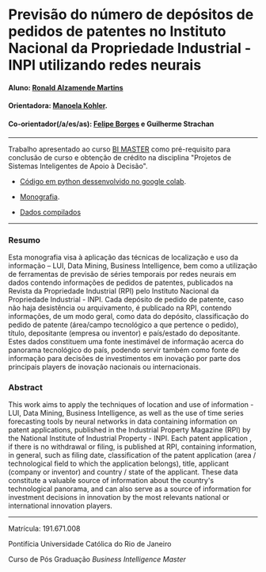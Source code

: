 
# Previsão do número de depósitos de pedidos de patentes no Instituto Nacional da Propriedade Industrial - INPI utilizando redes neurais

#### Aluno: [Ronald Alzamende Martins](https://github.com/ronaldlm)
#### Orientadora: [Manoela Kohler](https://github.com/manoelakohler).
#### Co-orientador(/a/es/as): [Felipe Borges](https://github.com/FelipeBorgesC) e Guilherme Strachan

---

Trabalho apresentado ao curso [BI MASTER](https://ica.puc-rio.ai/bi-master) como pré-requisito para conclusão de curso e obtenção de crédito na disciplina "Projetos de Sistemas Inteligentes de Apoio à Decisão".


- [Código em python dessenvolvido no google colab](https://github.com/ronaldlm/projeto-final-bimaster/commit/c734aaa4ba6efe0b86795161bdc971c55eb2430b). 

- [Monografia](https://github.com/ronaldlm/projeto-final-bimaster/commit/9d61dc3666f9325b849561707984a74ec8cb930b). 

- [Dados compilados](https://github.com/ronaldlm/projeto-final-bimaster/commit/68dca44048a00aadcbe24a996490c886ec8270a6)
---

### Resumo

Esta monografia visa à aplicação das técnicas de localização e uso da informação – LUI, Data Mining, Business Intelligence, bem como a utilização de ferramentas de previsão de séries temporais por redes neurais em dados contendo informações de pedidos de patentes, publicados na Revista da Propriedade Industrial (RPI) pelo Instituto Nacional da Propriedade Industrial - INPI. Cada depósito de pedido de patente, caso não haja desistência ou arquivamento, é publicado na RPI, contendo informações, de um modo geral, como data do depósito, classificação do pedido de patente (área/campo tecnológico a que pertence o pedido), título, depositante (empresa ou inventor) e país/estado do depositante. Estes dados constituem uma fonte inestimável de informação acerca do panorama tecnológico do país, podendo servir também como fonte de informação para decisões de investimentos em inovação por parte dos principais players de inovação nacionais ou internacionais. 

### Abstract 

This work aims to apply the techniques of location and use of information - LUI, Data Mining, Business Intelligence, as well as the use of time series forecasting tools by neural networks in data containing information on patent applications, published in the Industrial Property Magazine (RPI) by the National Institute of Industrial Property - INPI. Each patent application , if there is no withdrawal or filing, is published at RPI, containing information, in general, such as filing date, classification of the patent application (area / technological field to which the application belongs), title, applicant (company or inventor) and country / state of the applicant. These data constitute a valuable source of information about the country's technological panorama, and can also serve as a source of information for investment decisions in innovation by the most relevants national or international innovation players.

---

Matrícula: 191.671.008

Pontifícia Universidade Católica do Rio de Janeiro

Curso de Pós Graduação *Business Intelligence Master*

